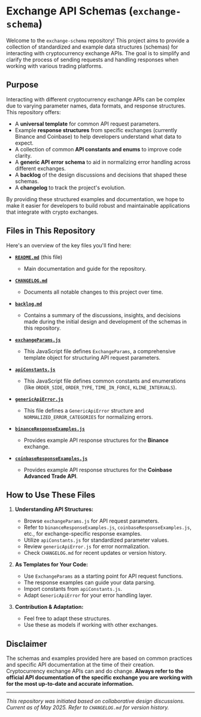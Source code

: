 # Exchange API Schemas (`exchange-schema`)

Welcome to the `exchange-schema` repository! This project aims to provide a collection of standardized and example data structures (schemas) for interacting with cryptocurrency exchange APIs. The goal is to simplify and clarify the process of sending requests and handling responses when working with various trading platforms.

## Purpose

Interacting with different cryptocurrency exchange APIs can be complex due to varying parameter names, data formats, and response structures. This repository offers:

* A **universal template** for common API request parameters.
* Example **response structures** from specific exchanges (currently Binance and Coinbase) to help developers understand what data to expect.
* A collection of common **API constants and enums** to improve code clarity.
* A **generic API error schema** to aid in normalizing error handling across different exchanges.
* A **backlog** of the design discussions and decisions that shaped these schemas.
* A **changelog** to track the project's evolution.

By providing these structured examples and documentation, we hope to make it easier for developers to build robust and maintainable applications that integrate with crypto exchanges.

## Files in This Repository

Here's an overview of the key files you'll find here:

* **[`README.md`](./README.md)** (this file)
    * Main documentation and guide for the repository.

* **[`CHANGELOG.md`](./CHANGELOG.md)**
    * Documents all notable changes to this project over time.

* **[`backlog.md`](./backlog.md)**
    * Contains a summary of the discussions, insights, and decisions made during the initial design and development of the schemas in this repository.

* **[`exchangeParams.js`](./exchangeParams.js)**
    * This JavaScript file defines `ExchangeParams`, a comprehensive template object for structuring API request parameters.

* **[`apiConstants.js`](./apiConstants.js)**
    * This JavaScript file defines common constants and enumerations (like `ORDER_SIDE`, `ORDER_TYPE`, `TIME_IN_FORCE`, `KLINE_INTERVALS`).

* **[`genericApiError.js`](./genericApiError.js)**
    * This file defines a `GenericApiError` structure and `NORMALIZED_ERROR_CATEGORIES` for normalizing errors.

* **[`binanceResponseExamples.js`](./binanceResponseExamples.js)**
    * Provides example API response structures for the **Binance** exchange.

* **[`coinbaseResponseExamples.js`](./coinbaseResponseExamples.js)**
    * Provides example API response structures for the **Coinbase Advanced Trade API**.

## How to Use These Files

1.  **Understanding API Structures:**
    * Browse `exchangeParams.js` for API request parameters.
    * Refer to `binanceResponseExamples.js`, `coinbaseResponseExamples.js`, etc., for exchange-specific response examples.
    * Utilize `apiConstants.js` for standardized parameter values.
    * Review `genericApiError.js` for error normalization.
    * Check `CHANGELOG.md` for recent updates or version history.

2.  **As Templates for Your Code:**
    * Use `ExchangeParams` as a starting point for API request functions.
    * The response examples can guide your data parsing.
    * Import constants from `apiConstants.js`.
    * Adapt `GenericApiError` for your error handling layer.

3.  **Contribution & Adaptation:**
    * Feel free to adapt these structures.
    * Use these as models if working with other exchanges.

## Disclaimer

The schemas and examples provided here are based on common practices and specific API documentation at the time of their creation. Cryptocurrency exchange APIs can and do change. **Always refer to the official API documentation of the specific exchange you are working with for the most up-to-date and accurate information.**

---

*This repository was initiated based on collaborative design discussions. Current as of May 2025. Refer to `CHANGELOG.md` for version history.*
